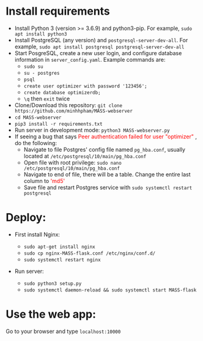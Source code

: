 # Install requirements
 * Install Python 3 (version >= 3.6.9) and python3-pip. For example, `sudo apt install python3`
 * Install PostgreSQL (any version) and `postgresql-server-dev-all`. For example, `sudo apt install postgresql postgresql-server-dev-all`
 * Start PosgreSQL, create a new user login, and configure database information in `server_config.yaml`. Example commands are:
     * `sudo su`
     * `su - postgres`
     * `psql`
     * `create user optimizer with password '123456';`
     * `create database optimizerdb;`
     * `\q` then `exit` twice
 * Clone/Download this repository: `git clone https://github.com/minhhpham/MASS-webserver`
 * `cd MASS-webserver`
 * `pip3 install -r requirements.txt`
 * Run server in development mode: `python3 MASS-webserver.py`
 * If seeing a bug that says <span style="color:red"> Peer authentication failed for user "optimizer" </span>, do the following:
    * Navigate to file Postgres' config file named `pg_hba.conf`, usually located at `/etc/postgresql/10/main/pg_hba.conf`
    * Open file with root privilege: `sudo nano /etc/postgresql/10/main/pg_hba.conf`
    * Navigate to end of file, there will be a table. Change the entire last column to <span style="color:red"> 'md5'</span>
    * Save file and restart Postgres service with `sudo systemctl restart postgresql`

# Deploy:
 * First install Nginx:
     * `sudo apt-get install nginx`
     * `sudo cp nginx-MASS-flask.conf /etc/nginx/conf.d/`
     * `sudo systemctl restart nginx`

 * Run server:
    * `sudo python3 setup.py`
    * `sudo systemctl daemon-reload && sudo systemctl start MASS-flask`

# Use the web app:
Go to your browser and type `localhost:10000`